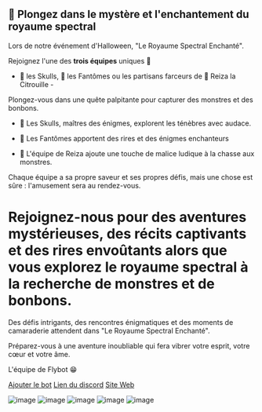 ## 🎃 Plongez dans le mystère et l'enchantement du royaume spectral

Lors de notre événement d'Halloween, "Le Royaume Spectral Enchanté".

Rejoignez l'une des **trois équipes** uniques 👻
- 🩻 les Skulls, 👻 les Fantômes ou les partisans farceurs de 🎃 Reiza la Citrouille -

Plongez-vous dans une quête palpitante pour capturer des monstres et des bonbons.

- 🩻 Les Skulls, maîtres des énigmes, explorent les ténèbres avec audace.

- 👻 Les Fantômes apportent des rires et des énigmes enchanteurs

- 🎃 L'équipe de Reiza ajoute une touche de malice ludique à la chasse aux monstres. 

Chaque équipe a sa propre saveur et ses propres défis, mais une chose est sûre : l'amusement sera au rendez-vous. 

# Rejoignez-nous pour des aventures mystérieuses, des récits captivants et des rires envoûtants alors que vous explorez le royaume spectral à la recherche de monstres et de bonbons.

Des défis intrigants, des rencontres énigmatiques et des moments de camaraderie attendent dans "Le Royaume Spectral Enchanté". 

Préparez-vous à une aventure inoubliable qui fera vibrer votre esprit, votre cœur et votre âme.

L'équipe de Flybot 😁

[Ajouter le bot](https://canary.discord.com/oauth2/authorize?client_id=891607055595601930)
[Lien du discord](https://discord.com/invite/wmJxbsXyGY)
[Site Web](https://halloween.flybot.tk/)

![image](https://github.com/user-attachments/assets/c8b13ab6-c067-4007-9919-454197898937)
![image](https://github.com/user-attachments/assets/0a813491-830a-42ee-9d4b-81477e903407)
![image](https://github.com/user-attachments/assets/13ef91df-b8d8-46a6-9157-60d8968f2493)
![image](https://github.com/user-attachments/assets/e7ed8353-74d2-49be-8ef3-ebbe5109c7f4)
![image](https://github.com/user-attachments/assets/c9b85124-4dd2-439a-935b-bf7647f21c61)


